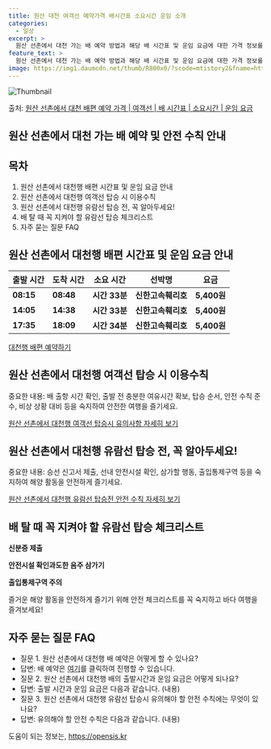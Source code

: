 ```yaml
---
title: 원산 대천 여객선 예약가격 배시간표 소요시간 운임 소개
categories:
  - 일상
excerpt: >
  원산 선촌에서 대천 가는 배 예약 방법과 해당 배 시간표 및 운임 요금에 대한 가격 정보를 안내 드리겠습니다. 안전하고 재밋는 대천행 여행을 위해 아래 정보 참고하시기 바랍니다. 대천행 배편 예약하기 👈 클릭원산 선촌에서 대천행 배 시간표출발 시간도착 시간소요 시간선박명요금08:1508:480시간 33분신한고속훼리호5,400원14:0514:380시간 33분신한고속훼리호5,400원17:3518:090시간 34분신한고속훼리호5,400원대천행 배편 예약하기 👈 클릭원산 선촌에서 대천행 여객선 탑승 시 이용수칙원산 선촌에서 대천행 배를 이용할 때 꼭 알아두어야 할 여객선 탑승 수칙을 소개합니다. 중요한 내용: 1. 배 출항 시간 확인: 출항 시간을 꼭 확인하여 늦지 않도록 합니다. 2. 출발 전 충분한 여유시간..
feature_text: >
  원산 선촌에서 대천 가는 배 예약 방법과 해당 배 시간표 및 운임 요금에 대한 가격 정보를 안내 드리겠습니다. 안전하고 재밋는 대천행 여행을 위해 아래 정보 참고하시기 바랍니다. 대천행 배편 예약하기 👈 클릭원산 선촌에서 대천행 배 시간표출발 시간도착 시간소요 시간선박명요금08:1508:480시간 33분신한고속훼리호5,400원14:0514:380시간 33분신한고속훼리호5,400원17:3518:090시간 34분신한고속훼리호5,400원대천행 배편 예약하기 👈 클릭원산 선촌에서 대천행 여객선 탑승 시 이용수칙원산 선촌에서 대천행 배를 이용할 때 꼭 알아두어야 할 여객선 탑승 수칙을 소개합니다. 중요한 내용: 1. 배 출항 시간 확인: 출항 시간을 꼭 확인하여 늦지 않도록 합니다. 2. 출발 전 충분한 여유시간..
image: https://img1.daumcdn.net/thumb/R800x0/?scode=mtistory2&fname=https%3A%2F%2Fblog.kakaocdn.net%2Fdn%2Fb74h9w%2FbtsHz8Cbp5Q%2Fw4PCvtLkt9SZdHk05mxVjK%2Fimg.webp
---
```


![Thumbnail](https://img1.daumcdn.net/thumb/R800x0/?scode=mtistory2&fname=https%3A%2F%2Fblog.kakaocdn.net%2Fdn%2Fb74h9w%2FbtsHz8Cbp5Q%2Fw4PCvtLkt9SZdHk05mxVjK%2Fimg.webp)

<p>출처: <a href="https://opensis.kr/entry/%EC%9B%90%EC%82%B0-%EC%84%A0%EC%B4%8C%EC%97%90%EC%84%9C-%EB%8C%80%EC%B2%9C-%EB%B0%B0%ED%8E%B8-%EC%98%88%EC%95%BD-%EA%B0%80%EA%B2%A9-%EC%97%AC%EA%B0%9D%EC%84%A0-%EB%B0%B0-%EC%8B%9C%EA%B0%84%ED%91%9C-%EC%86%8C%EC%9A%94%EC%8B%9C%EA%B0%84-%EC%9A%B4%EC%9E%84-%EC%9A%94%EA%B8%88" rel="dofollow">원산 선촌에서 대천 배편 예약 가격 | 여객선 | 배 시간표 | 소요시간 | 운임 요금</a> </p>

## 원산 선촌에서 대천 가는 배 예약 및 안전 수칙 안내



## 목차

  1. 원산 선촌에서 대천행 배편 시간표 및 운임 요금 안내
  2. 원산 선촌에서 대천행 여객선 탑승 시 이용수칙
  3. 원산 선촌에서 대천행 유람선 탑승 전, 꼭 알아두세요!
  4. 배 탈 때 꼭 지켜야 할 유람선 탑승 체크리스트
  5. 자주 묻는 질문 FAQ



## 원산 선촌에서 대천행 배편 시간표 및 운임 요금 안내

출발 시간 | 도착 시간 | 소요 시간 | 선박명 | 요금  
---|---|---|---|---  
**08:15** | **08:48** | **시간 33분** | **신한고속훼리호** | **5,400원**  
**14:05** | **14:38** | **시간 33분** | **신한고속훼리호** | **5,400원**  
**17:35** | **18:09** | **시간 34분** | **신한고속훼리호** | **5,400원**  
  
[대천행 배편 예약하기](https://www.examplelink.com)



## 원산 선촌에서 대천행 여객선 탑승 시 이용수칙

중요한 내용: 배 출항 시간 확인, 출발 전 충분한 여유시간 확보, 탑승 순서, 안전 수칙 준수, 비상 상황 대비 등을 숙지하여 안전한
여행을 즐기세요.

[원산 선촌에서 대천행 여객선 탑승시 유의사항 자세히 보기](https://www.examplelink.com)



## 원산 선촌에서 대천행 유람선 탑승 전, 꼭 알아두세요!

중요한 내용: 승선 신고서 제출, 선내 안전시설 확인, 삼가할 행동, 출입통제구역 등을 숙지하여 해양 활동을 안전하게 즐기세요.

[원산 선촌에서 대천행 유람선 탑승전 안전 수칙 자세히 보기](https://www.examplelink.com)



## 배 탈 때 꼭 지켜야 할 유람선 탑승 체크리스트

**신분증 제출**

**안전시설 확인과도한 음주 삼가기**

**출입통제구역 주의**

즐거운 해양 활동을 안전하게 즐기기 위해 안전 체크리스트를 꼭 숙지하고 바다 여행을 즐겨보세요!



## 자주 묻는 질문 FAQ

  * 질문 1. 원산 선촌에서 대천행 배 예약은 어떻게 할 수 있나요?
  * 답변: 배 예약은 [여기](https://www.examplelink.com)를 클릭하여 진행할 수 있습니다.
  * 질문 2. 원산 선촌에서 대천행 배의 출발시간과 운임 요금은 어떻게 되나요?
  * 답변: 출발 시간과 운임 요금은 다음과 같습니다. (내용)
  * 질문 3. 원산 선촌에서 대천행 유람선 탑승시 유의해야 할 안전 수칙에는 무엇이 있나요?
  * 답변: 유의해야 할 안전 수칙은 다음과 같습니다. (내용)

 

도움이 되는 정보는, <a href="https://opensis.kr" rel="dofollow">https://opensis.kr</a>


